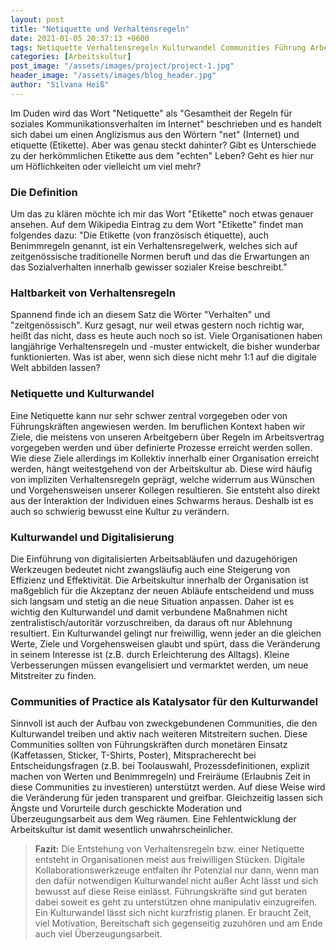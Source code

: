 ```yaml
---
layout: post
title: "Netiquette und Verhaltensregeln"
date: 2021-01-05 20:37:13 +0600
tags: Netiquette Verhaltensregeln Kulturwandel Communities Führung Arbeitskultur
categories: [Arbeitskultur]
post_image: "/assets/images/project/project-1.jpg"
header_image: "/assets/images/blog_header.jpg"
author: "Silvana Heiß"
---
```

Im Duden wird das Wort "Netiquette" als "Gesamtheit der Regeln für soziales Kommunikationsverhalten im Internet" beschrieben und es handelt sich dabei um einen Anglizismus aus den Wörtern "net" (Internet) und etiquette (Etikette). Aber was genau steckt dahinter? Gibt es Unterschiede zu der herkömmlichen Etikette aus dem "echten" Leben? Geht es hier nur um Höflichkeiten oder vielleicht um viel mehr?

### Die Definition
Um das zu klären möchte ich mir das Wort "Etikette" noch etwas genauer ansehen. Auf dem Wikipedia Eintrag zu dem Wort "Etikette" findet man folgendes dazu: "Die Etikette (von französisch étiquette), auch Benimmregeln genannt, ist ein Verhaltensregelwerk, welches sich auf zeitgenössische traditionelle Normen beruft und das die Erwartungen an das Sozialverhalten innerhalb gewisser sozialer Kreise beschreibt." 

### Haltbarkeit von Verhaltensregeln
Spannend finde ich an diesem Satz die Wörter "Verhalten" und "zeitgenössisch". Kurz gesagt, nur weil etwas gestern noch richtig war, heißt das nicht, dass es heute auch noch so ist. Viele Organisationen haben langjährige Verhaltensregeln und -muster entwickelt, die bisher wunderbar funktionierten. Was ist aber, wenn sich diese nicht mehr 1:1 auf die digitale Welt abbilden lassen? 

### Netiquette und Kulturwandel
Eine Netiquette kann nur sehr schwer zentral vorgegeben oder von Führungskräften angewiesen werden. Im beruflichen Kontext haben wir Ziele, die meistens von unseren Arbeitgebern über Regeln im Arbeitsvertrag vorgegeben werden und über definierte Prozesse erreicht werden sollen. Wie diese Ziele allerdings im Kollektiv innerhalb einer Organisation erreicht werden, hängt weitestgehend von der Arbeitskultur ab. Diese wird häufig von impliziten Verhaltensregeln geprägt, welche widerrum aus Wünschen und Vorgehensweisen unserer Kollegen resultieren. Sie entsteht also direkt aus der Interaktion der Individuen eines Schwarms heraus. Deshalb ist es auch so schwierig bewusst eine Kultur zu verändern.

### Kulturwandel und Digitalisierung
Die Einführung von digitalisierten Arbeitsabläufen und dazugehörigen Werkzeugen bedeutet nicht zwangsläufig auch eine Steigerung von Effizienz und Effektivität. Die Arbeitskultur innerhalb der Organisation ist maßgeblich für die Akzeptanz der neuen Abläufe entscheidend und muss sich langsam und stetig an die neue Situation anpassen. Daher ist es wichtig den Kulturwandel und damit verbundene Maßnahmen nicht zentralistisch/autoritär vorzuschreiben, da daraus oft nur Ablehnung resultiert. Ein Kulturwandel gelingt nur freiwillig, wenn jeder an die gleichen Werte, Ziele und Vorgehensweisen glaubt und spürt, dass die Veränderung in seinem Interesse ist (z.B. durch Erleichterung des Alltags). Kleine Verbesserungen müssen evangelisiert und vermarktet werden, um neue Mitstreiter zu finden. 

### Communities of Practice als Katalysator für den Kulturwandel
Sinnvoll ist auch der Aufbau von zweckgebundenen Communities, die den Kulturwandel treiben und aktiv nach weiteren Mitstreitern suchen. Diese Communities sollten von Führungskräften durch monetären Einsatz (Kaffetassen, Sticker, T-Shirts, Poster), Mitspracherecht bei Entscheidungsfragen (z.B. bei Toolauswahl, Prozessdefinitionen, explizit machen von Werten und Benimmregeln) und Freiräume (Erlaubnis Zeit in diese Communities zu investieren) unterstützt werden. Auf diese Weise wird die Veränderung für jeden transparent und greifbar. Gleichzeitig lassen sich Ängste und Vorurteile durch geschickte Moderation und Überzeugungsarbeit aus dem Weg räumen. Eine Fehlentwicklung der Arbeitskultur ist damit wesentlich unwahrscheinlicher. 

> __Fazit:__
> Die Entstehung von Verhaltensregeln bzw. einer Netiquette entsteht in Organisationen meist aus freiwilligen Stücken. Digitale Kollaborationswerkzeuge entfalten ihr Potenzial nur dann, wenn man den dafür notwendigen Kulturwandel nicht außer Acht lässt und sich bewusst auf diese Reise einlässt. Führungskräfte sind gut beraten dabei soweit es geht zu unterstützen ohne manipulativ einzugreifen. Ein Kulturwandel lässt sich nicht kurzfristig planen. Er braucht Zeit, viel Motivation, Bereitschaft sich gegenseitig zuzuhören und am Ende auch viel Überzeugungsarbeit.
